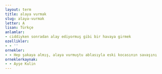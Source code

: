 ```yaml
---
layout: term
title: alaya vurmak
slug: alaya-vurmak
letter: A
lisan: Türkçe
anlamlar:
- ciddiyken sonradan alay ediyormuş gibi bir havaya girmek
ozellikler:
- - ''
ornekler:
- - Hep şakaya almış, alaya vurmuştu ablasıyla eski kocasının savaşını.
orneklerkaynak:
- - Ayşe Kulin
---
```


